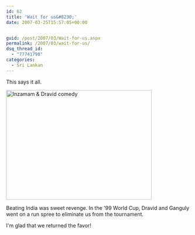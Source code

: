 ```yaml
---
id: 62
title: 'Wait for us&#8230;'
date: 2007-03-25T15:57:05+00:00


guid: /post/2007/03/Wait-for-us.aspx
permalink: /2007/03/wait-for-us/
dsq_thread_id:
  - "77741798"
categories:
  - Sri Lankan
---
```

<p>This says it all.</p> <p><a href="https://merill.net/wp-content/uploads/binary/Wait_8CC8/InziDravidCartoon2.jpg" atomicselection="true"><img style="border-right: 0px; border-top: 0px; border-left: 0px; border-bottom: 0px" height="300" alt="Inzamam &amp; Dravid comedy" src="{{ site.url }}{{ site.baseurl }}/wp-content/uploads/binary/Wait_8CC8/InziDravidCartoon_thumb.jpg" width="397" border="0"></a> </p> <p>Beating India was sweet revenge. In the '99 World Cup, Dravid and Ganguly went on a run spree to eliminate us from the tournament.</p> <p>I'm glad that we returned the favor!</p>